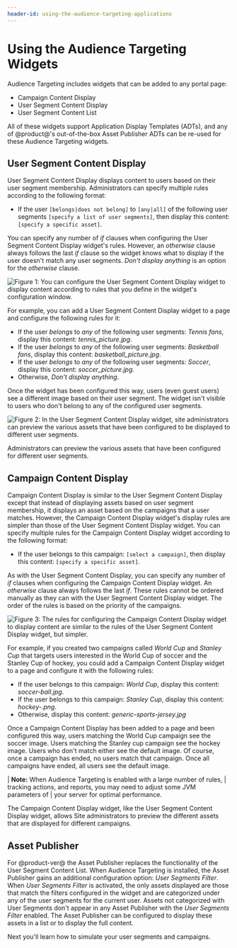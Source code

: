 ```yaml
---
header-id: using-the-audience-targeting-applications
---
```


# Using the Audience Targeting Widgets

Audience Targeting includes widgets that can be added to any portal page:

- Campaign Content Display
- User Segment Content Display
- User Segment Content List

All of these widgets support Application Display Templates (ADTs), and any of
@product@'s out-of-the-box Asset Publisher ADTs can be re-used for these
Audience Targeting widgets.

## User Segment Content Display

User Segment Content Display displays content to users based on their user
segment membership. Administrators can specify multiple rules according to the
following format:

- If the user `[belongs|does not belong]` to `[any|all]` of the following user
  segments `[specify a list of user segments]`, then display this content:
  `[specify a specific asset]`.
 
You can specify any number of *if* clauses when configuring the User Segment
Content Display widget's rules. However, an *otherwise* clause always
follows the last *if* clause so the widget knows what to display if the user
doesn't match any user segments. *Don't display anything* is an option for the
*otherwise* clause.

![Figure 1: You can configure the User Segment Content Display widget to display content according to rules that you define in the widget's configuration window.](../../images-dxp/user-segment-content-display-config.png)

For example, you can add a User Segment Content Display widget to a page 
and configure the following rules for it:

- If the user *belongs* to *any* of the following user segments: *Tennis fans*,
  display this content: *tennis_picture.jpg*.
- If the user *belongs* to *any* of the following user segments: 
  *Basketball fans*, display this content: *basketball_picture.jpg*.
- If the user *belongs* to *any* of the following user segments: *Soccer*, 
  display this content: *soccer_picture.jpg*.
- Otherwise, *Don't display anything*.

Once the widget has been configured this way, users (even guest users) see
a different image based on their user segment. The widget isn't visible to users
who don't belong to any of the configured user segments.

![Figure 2: In the User Segment Content Display widget, site administrators can preview the various assets that have been configured to be displayed to different user segments.](../../images-dxp/audience-targeting-uscd.png)

Administrators can preview the various assets that have been configured for 
different user segments.

## Campaign Content Display

Campaign Content Display is similar to the User Segment Content Display except
that instead of displaying assets based on user segment membership, it displays
an asset based on the campaigns that a user matches. However, the Campaign
Content Display widget's display rules are simpler than those of the User
Segment Content Display widget. You can specify multiple rules for the Campaign
Content Display widget according to the following format:

- If the user belongs to this campaign: `[select a campaign]`, then display this
  content: `[specify a specific asset]`.

As with the User Segment Content Display, you can specify any number of *if* 
clauses when configuring the Campaign Content Display widget. An 
*otherwise* clause always follows the last *if*. These rules cannot be ordered 
manually as they can with the User Segment Content Display widget. The 
order of the rules is based on the priority of the campaigns.

![Figure 3: The rules for configuring the Campaign Content Display widget to display content are similar to the rules of the User Segment Content Display widget, but simpler.](../../images-dxp/campaign-content-display-config.png)

For example, if you created two campaigns called *World Cup* and *Stanley Cup*
that targets users interested in the World Cup of soccer and the Stanley Cup of
hockey, you could add a Campaign Content Display widget to a page and configure
it with the following rules:

- If the user belongs to this campaign: *World Cup*, display this content:
  *soccer-ball.jpg*.
- If the user belongs to this campaign: *Stanley Cup*, display this
  content: *hockey-.png*.
- Otherwise, display this content: *generic-sports-jersey.jpg*

Once a Campaign Content Display has been added to a page and been configured
this way, users matching the World Cup campaign see the soccer image. Users
matching the Stanley cup campaign see the hockey image. Users who don't match
either see the default image. Of course, once a campaign has ended, no users
match that campaign. Once all campaigns have ended, all users see the default
image.

| **Note:** When Audience Targeting is enabled with a large number of rules,
| tracking actions, and reports, you may need to adjust some JVM parameters of
| your server for optimal performance.

The Campaign Content Display widget, like the User Segment Content Display
widget, allows Site administrators to preview the different assets that are
displayed for different campaigns.

## Asset Publisher

For @product-ver@ the Asset Publisher replaces the functionality of the User 
Segment Content List. When Audience Targeting is installed, the Asset Publisher 
gains an additional configuration option: *User Segments Filter*. When *User 
Segments Filter* is activated, the only assets displayed are those that match
the filters configured in the widget and are categorized under any of the user
segments for the current user. Assets not categorized with User Segments don't
appear in any Asset Publisher with the *User Segments Filter* enabled. The Asset
Publisher can be configured to display these assets in a list or to display the
full content.

Next you'll learn how to simulate your user segments and campaigns.
